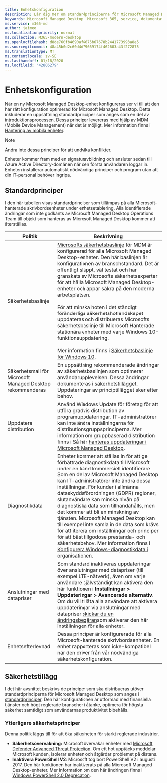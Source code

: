 ```yaml
---
title: Enhetskonfiguration
description: Lär dig mer om standardprinciperna för Microsoft Managed Desktop-enheter.
keywords: Microsoft Managed Desktop, Microsoft 365, service, dokumentation
ms.service: m365-md
author: jaimeo
ms.localizationpriority: normal
ms.collection: M365-modern-desktop
ms.openlocfilehash: d8de760fb4690af6675b67678b2441773993a8e5
ms.sourcegitcommit: 48a45b0d2c60d4d79669174f462603a43f272875
ms.translationtype: MT
ms.contentlocale: sv-SE
ms.lasthandoff: 01/18/2020
ms.locfileid: "42806279"
---
```

# <a name="device-configuration"></a>Enhetskonfiguration


<!--This topic is the target for a "Learn more" link in the Enterprise Agreement (aka.ms/dev-config); do not delete.-->

<!-- Device configuration and Security Addendum-->

När en ny Microsoft Managed Desktop-enhet konfigureras ser vi till att den har rätt konfiguration optimerad för Microsoft Managed Desktop. Detta inkluderar en uppsättning standardprinciper som anges som en del av introduktionsprocessen. Dessa principer levereras med hjälp av MDM (Mobile Device Management) när det är möjligt. Mer information finns i [Hantering av mobila enheter](https://docs.microsoft.com/windows/client-management/mdm/). 

>[!NOTE]
>Ändra inte dessa principer för att undvika konflikter.

Enheter kommer fram med en signaturavbildning och ansluter sedan till Azure Active Directory-domänen när den första användaren loggar in. Enheten installerar automatiskt nödvändiga principer och program utan att din IT-personal behöver ingripa.

## <a name="default-policies"></a>Standardprinciper

I den här tabellen visas standardprinciper som tillämpas på alla Microsoft-hanterade skrivbordsenheter under enhetsetablering. Alla identifierade ändringar som inte godkänts av Microsoft Managed Desktop Operations Team till objekt som hanteras av Microsoft Managed Desktop kommer att återställas.

Politik | Beskrivning
--- | ---
Säkerhetsbaslinje | [Microsofts säkerhetsbaslinje](https://docs.microsoft.com/windows/device-security/windows-security-baselines) för MDM är konfigurerad för alla Microsoft Managed Desktop-enheter. Den här baslinjen är konfigurationen av branschstandard. Det är offentligt släppt, väl testat och har granskats av Microsofts säkerhetsexperter för att hålla Microsoft Managed Desktop-enheter och appar säkra på den moderna arbetsplatsen. <br><br>För att minska hoten i det ständigt föränderliga säkerhetshotlandskapet uppdateras och distribueras Microsofts säkerhetsbaslinje till Microsoft Hanterade stationära enheter med varje Windows 10-funktionsuppdatering.<br><br>Mer information finns i [Säkerhetsbaslinje för Windows 10](https://blogs.technet.microsoft.com/secguide/2017/10/18/security-baseline-for-windows-10-fall-creators-update-v1709-final/).
Säkerhetsmall för Microsoft Managed Desktop rekommenderas | En uppsättning rekommenderade ändringar av säkerhetsbaslinjen som optimerar användarupplevelsen.  Dessa ändringar dokumenteras i [säkerhetstillägget](#security-addendum). Uppdateringar av principtillägget sker efter behov.  
Uppdatera distribution | Använd Windows Update för företag för att utföra gradvis distribution av programuppdateringar. IT-administratörer kan inte ändra inställningarna för distributionsgruppsprinciperna. Mer information om gruppbaserad distribution finns i Så här [hanteras uppdateringar i Microsoft Managed Desktop](updates.md).
Diagnostikdata | Enheter kommer att ställas in för att ge förbättrade diagnostikdata till Microsoft under en känd kommersiell identifierare. Som en del av Microsoft Managed Desktop kan IT-administratörer inte ändra dessa inställningar. För kunder i allmänna dataskyddsförordningen (GDPR) regioner, slutanvändare kan minska nivån på diagnostiska data som tillhandahålls, men det kommer att bli en minskning av tjänsten. Microsoft Managed Desktop kan till exempel inte samla in de data som krävs för att iterera om inställningar och principer för att bäst tillgodose prestanda- och säkerhetsbehov. Mer information finns i [Konfigurera Windows-diagnostikdata i organisationen.](https://docs.microsoft.com/windows/privacy/configure-windows-diagnostic-data-in-your-organization#enhanced-level)
Anslutningar med datapriser | Som standard inaktiveras uppdateringar över anslutningar med datapriser (till exempel LTE-nätverk), även om varje användare självständigt kan aktivera den här funktionen i **Inställningar > Uppdateringar > Avancerade alternativ**. Om du vill tillåta alla användare att aktivera uppdateringar via anslutningar med datapriser [skickar du en ändringsbegäran](../working-with-managed-desktop/admin-support.md)som aktiverar den här inställningen för alla enheter.
| Enhetsefterlevnad | Dessa principer är konfigurerade för alla Microsoft-hanterade skrivbordsenheter. En enhet rapporteras som icke-kompatibel när den driver från vår nödvändiga säkerhetskonfiguration.

 ## <a name="security-addendum"></a>Säkerhetstillägg

 I det här avsnittet beskrivs de principer som ska distribueras utöver standardprinciperna för Microsoft Managed Desktop som anges i [standardprinciper](#default-policies). Den här konfigurationen är utformad med finansiella tjänster och högt reglerade branscher i åtanke, optimera för högsta säkerhet samtidigt som användarnas produktivitet bibehålls.

 ### <a name="additional-security-policies"></a>Ytterligare säkerhetsprinciper

 Denna politik läggs till för att öka säkerheten för starkt reglerade industrier. 
 - **Säkerhetsövervakning:** Microsoft övervakar enheter med [Microsoft Defender Advanced Threat Protection](https://docs.microsoft.com/windows/security/threat-protection/windows-defender-atp/windows-defender-advanced-threat-protection). Om ett hot upptäcks meddelar Microsoft kunden, isolerar enheten och åtgärdar problemet på distans. 
 - **Inaktivera PowerShell V2**: Microsoft tog bort PowerShell V2 i augusti 2017. Den här funktionen har inaktiverats på alla Microsoft Managed Desktop-enheter. Mer information om den här ändringen finns i [Windows PowerShell 2.0 Deprecation](https://devblogs.microsoft.com/powershell/windows-powershell-2-0-deprecation/).
